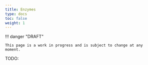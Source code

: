 ```yaml
---
title: Enzymes
type: docs
toc: false
weight: 1
---
```


!!! danger "DRAFT"

    This page is a work in progress and is subject to change at any moment.

TODO:

<!-- REFERENCES -->

[^rosa2023pharmaceutical]: Section 5.4.2 of Rosa, J. M. C. (2023). *Pharmaceutical chemistry: Drug design and action*. Walter de Gruyter GmbH & Co KG.
[^stromgaard2017textbook]: Chapter 11 of Strømgaard, K., Krogsgaard-Larsen, P., Madsen, U. (2017). *Textbook of drug design and discovery*. CRC Press.
